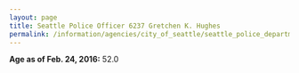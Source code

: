 ```yaml
---
layout: page
title: Seattle Police Officer 6237 Gretchen K. Hughes
permalink: /information/agencies/city_of_seattle/seattle_police_department/copbook/6237/
---
```


**Age as of Feb. 24, 2016:** 52.0
